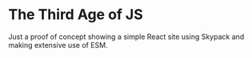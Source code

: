 # The Third Age of JS

Just a proof of concept showing a simple React site using Skypack and making extensive use of ESM.
